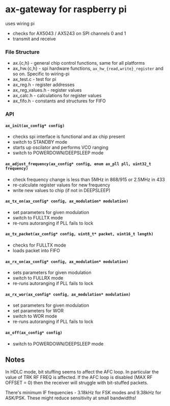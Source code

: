 # ax-gateway for raspberry pi

uses wiring pi

* checks for AX5043 / AX5243 on SPI channels 0 and 1
* transmit and receive

### File Structure

* ax.{c,h} - general chip control functions, same for all platforms
* ax_hw.{c,h} - spi hardware functions, `ax_hw_{read,write}_register`
  and so on. Specific to wiring-pi
* ax_test.c - test for pi
* ax_reg.h - register addresses
* ax_reg_values.h - register values
* ax_calc.h - calculations for register values
* ax_fifo.h - constants and structures for FIFO

### API

#### `ax_init(ax_config* config)`

* checks spi interface is functional and ax chip present
* switch to STANDBY mode
* starts up oscilator and performs VCO ranging
* switch to POWERDOWN/DEEPSLEEP mode

#### `ax_adjust_frequency(ax_config* config, enum ax_pll pll, uint32_t frequency)`

* check frequency change is less than 5MHz in 868/915 or 2.5MHz in 433
* re-calculate register values for new frequency
* write new values to chip (if not in DEEPSLEEP)

#### `ax_tx_on(ax_config* config, ax_modulation* modulation)`

* set parameters for given modulation
* switch to FULLTX mode
* re-runs autoranging if PLL fails to lock

#### `ax_tx_packet(ax_config* config, uint8_t* packet, uint16_t length)`

* checks for FULLTX mode
* loads packet into FIFO

#### `ax_rx_on(ax_config* config, ax_modulation* modulation)`

* sets parameters for given modulation
* switch to FULLRX mode
* re-runs autoranging if PLL fails to lock

#### `ax_rx_wor(ax_config* config, ax_modulation* modulation)`

* set parameters for given modulation
* set parameters for WOR
* switch to WOR mode
* re-runs autoranging if PLL fails to lock

#### `ax_off(ax_config* config)`

* switch to POWERDOWN/DEEPSLEEP mode

## Notes

In HDLC mode, bit stuffing seems to affect the AFC loop. In particular
the value of TRK RF FREQ is affected. If the AFC loop is disabled (MAX
RF OFFSET = 0) then the receiver will struggle with bit-stuffed packets.

There's minimum IF frequencies - 3.18kHz for FSK modes and 9.38kHz for
ASK/PSK. These might reduce sensitivity at small bandwidths!
